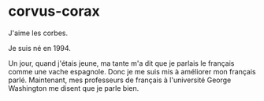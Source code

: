 # corvus-corax
J'aime les corbes. 

Je suis né en 1994.

Un jour, quand j'étais jeune, ma tante m'a dit que je parlais le français comme une vache espagnole.  Donc je me suis mis à améliorer mon français parlé.  Maintenant, mes professeurs de français à l'université George Washington me disent que je parle bien.

